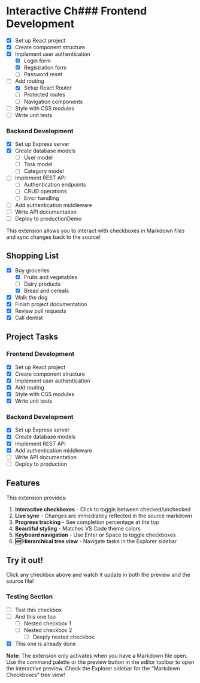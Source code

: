 # Interactive Ch### Frontend Development
- [x] Set up React project
- [x] Create component structure  
- [x] Implement user authentication
  - [x] Login form
  - [x] Registration form
  - [ ] Password reset
- [ ] Add routing
  - [x] Setup React Router
  - [ ] Protected routes
  - [ ] Navigation components
- [ ] Style with CSS modules
- [ ] Write unit tests

### Backend Development  
- [x] Set up Express server
- [x] Create database models
  - [ ] User model
  - [ ] Task model
  - [ ] Category model
- [ ] Implement REST API
  - [ ] Authentication endpoints
  - [ ] CRUD operations
  - [ ] Error handling
- [ ] Add authentication middleware
- [ ] Write API documentation
- [ ] Deploy to productionDemo

This extension allows you to interact with checkboxes in Markdown files and sync changes back to the source!

## Shopping List
- [x] Buy groceries
  - [x] Fruits and vegetables
  - [ ] Dairy products
  - [x] Bread and cereals
- [x] Walk the dog  
- [x] Finish project documentation
- [x] Review pull requests
- [x] Call dentist

## Project Tasks

### Frontend Development
- [x] Set up React project
- [x] Create component structure  
- [x] Implement user authentication
- [x] Add routing
- [x] Style with CSS modules
- [x] Write unit tests

### Backend Development  
- [x] Set up Express server
- [x] Create database models
- [x] Implement REST API
- [x] Add authentication middleware
- [ ] Write API documentation
- [ ] Deploy to production

## Features

This extension provides:

1. **Interactive checkboxes** - Click to toggle between checked/unchecked
2. **Live sync** - Changes are immediately reflected in the source markdown
3. **Progress tracking** - See completion percentage at the top
4. **Beautiful styling** - Matches VS Code theme colors
5. **Keyboard navigation** - Use Enter or Space to toggle checkboxes
6. **🆕 Hierarchical tree view** - Navigate tasks in the Explorer sidebar

## Try it out!

Click any checkbox above and watch it update in both the preview and the source file!

### Testing Section
- [ ] Test this checkbox
- [ ] And this one too
  - [ ] Nested checkbox 1
  - [ ] Nested checkbox 2
    - [ ] Deeply nested checkbox
- [x] This one is already done

**Note**: The extension only activates when you have a Markdown file open. Use the command palette or the preview button in the editor toolbar to open the interactive preview. Check the Explorer sidebar for the "Markdown Checkboxes" tree view!
